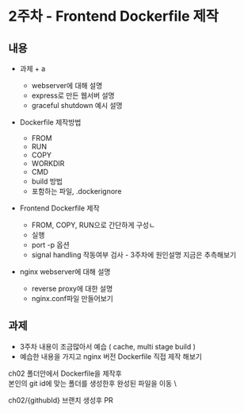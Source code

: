 # 2주차 - Frontend Dockerfile 제작

## 내용

- 과제 + a
    - webserver에 대해 설명
    - express로 만든 웹서버 설명
    - graceful shutdown 예시 설명

- Dockerfile 제작방법
    - FROM
    - RUN
    - COPY
    - WORKDIR
    - CMD
    - build 방법
    - 포함하는 파일, .dockerignore

- Frontend Dockerfile 제작
    - FROM, COPY, RUN으로 간단하게 구성ㄴ
    - 실행
    - port -p 옵션
    - signal handling 작동여부 검사 - 3주차에 원인설명 지금은 추측해보기

- nginx webserver에 대해 설명
    - reverse proxy에 대한 설명
    - nginx.conf파일 만들어보기

## 과제

- 3주차 내용이 조금많아서 예습 ( cache, multi stage build )
- 예습한 내용을 가지고 nginx 버전 Dockerfile 직접 제작 해보기

ch02 폴더안에서 Dockerfile을 제작후 \
본인의 git id에 맞는 폴더를 생성한후 완성된 파일을 이동 \

ch02/{githubId} 브랜치 생성후 PR

